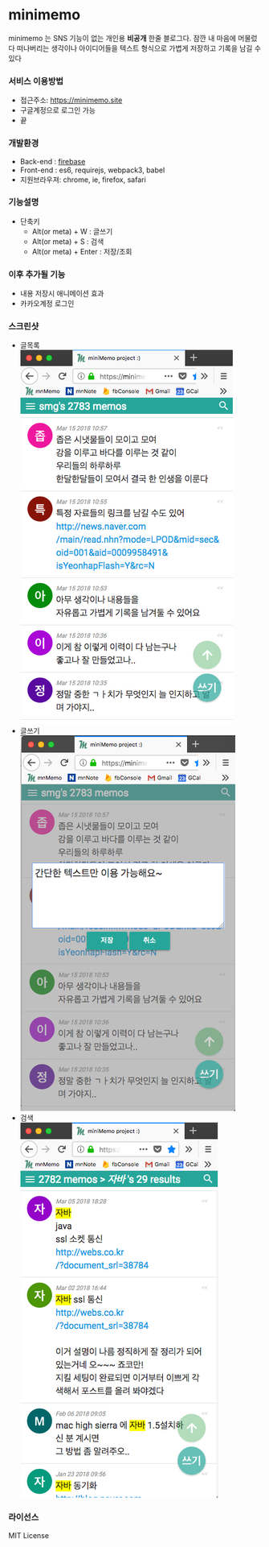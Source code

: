 # minimemo
minimemo 는 SNS 기능이 없는 개인용 **비공개** 한줄 블로그다. 잠깐 내 마음에 머물렀다 떠나버리는 생각이나 아이디어들을 텍스트 형식으로 가볍게 저장하고 기록을 남길 수 있다

### 서비스 이용방법
* 접근주소: https://minimemo.site
* 구글계정으로 로그인 가능
* 끝

### 개발환경
* Back-end : [firebase](https://firebase.google.com)
* Front-end : es6, requirejs, webpack3, babel
* 지원브라우져: chrome, ie, firefox, safari

### 기능설명
* 단축키
  * Alt(or meta) + W : 글쓰기
  * Alt(or meta) + S : 검색
  * Alt(or meta) + Enter : 저장/조회

### 이후 추가될 기능
* 내용 저장시 애니메이션 효과
* 카카오계정 로그인

### 스크린샷
* 글목록  
![list](https://raw.githubusercontent.com/min9nim/minimemo/master/list.png)
* 글쓰기  
![write](https://raw.githubusercontent.com/min9nim/minimemo/master/write.png)
* 검색  
![search](https://raw.githubusercontent.com/min9nim/minimemo/master/search.png)

### 라이선스
MIT License
